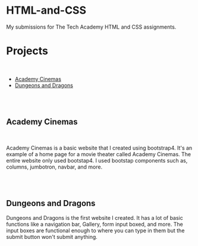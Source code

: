 # HTML-and-CSS
My submissions for The Tech Academy HTML and CSS assignments.
<br>
<h1>Projects</h1>
<br>
<ul>
    <li><a href="/bootstrap4_project/Academy_cinemas.html">Academy Cinemas</a></li>
    <li><a href="/One_Page_Website/one_page_website.html">Dungeons and Dragons</a></li>
</ul>
<br>
<br>
<h2> Academy Cinemas</h2>
<br>
<p>Academy Cinemas is a basic website that I created using bootstrap4. It's an example of a home page for a movie theater called Academy Cinemas. The entire website only used bootstap4. I used bootstap components such as, columns, jumbotron, navbar, and more.</p>
<br>
<br>
<h2>Dungeons and Dragons</h2>
<p>Dungeons and Dragons is the first website I created. It has a lot of basic functions like a navigation bar, Gallery, form input boxed, and more. The input boxes are functional enough to where you can type in them but the submit button won't submit anything.

